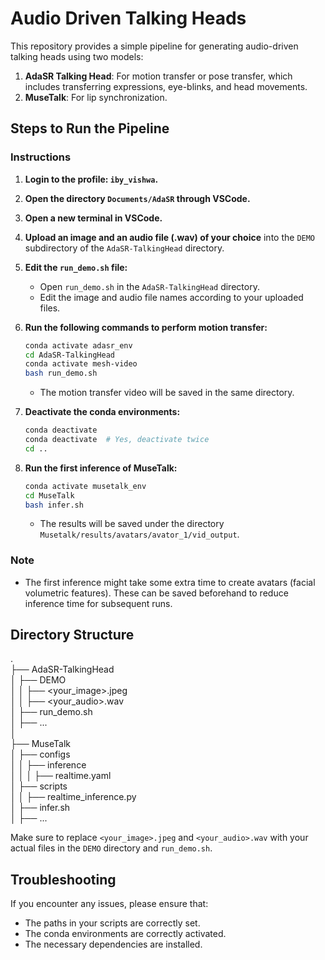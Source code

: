 # Audio Driven Talking Heads

This repository provides a simple pipeline for generating audio-driven talking heads using two models:

1. **AdaSR Talking Head**: For motion transfer or pose transfer, which includes transferring expressions, eye-blinks, and head movements.
2. **MuseTalk**: For lip synchronization.

## Steps to Run the Pipeline


### Instructions

1. **Login to the profile: `iby_vishwa`.**

2. **Open the directory `Documents/AdaSR` through VSCode.**

3. **Open a new terminal in VSCode.**

4. **Upload an image and an audio file (.wav) of your choice** into the `DEMO` subdirectory of the `AdaSR-TalkingHead` directory.

5. **Edit the `run_demo.sh` file:**
   - Open `run_demo.sh` in the `AdaSR-TalkingHead` directory.
   - Edit the image and audio file names according to your uploaded files.

6. **Run the following commands to perform motion transfer:**

    ```sh
    conda activate adasr_env
    cd AdaSR-TalkingHead
    conda activate mesh-video
    bash run_demo.sh
    ```

    - The motion transfer video will be saved in the same directory.

7. **Deactivate the conda environments:**

    ```sh
    conda deactivate
    conda deactivate  # Yes, deactivate twice
    cd ..
    ```

8. **Run the first inference of MuseTalk:**

    ```sh
    conda activate musetalk_env
    cd MuseTalk
    bash infer.sh
    ```

    - The results will be saved under the directory `Musetalk/results/avatars/avator_1/vid_output`.

### Note

- The first inference might take some extra time to create avatars (facial volumetric features). These can be saved beforehand to reduce inference time for subsequent runs.

## Directory Structure

.                                                                                                                                              
├── AdaSR-TalkingHead                                                                                                                          
│   ├── DEMO                                                                                                                                   
│   │   ├── <your_image>.jpeg                                                                                                                  
│   │   ├── <your_audio>.wav                                                                                                                   
│   ├── run_demo.sh                                                                                                                            
│   ├── ...                                                                                                                                    
│                                                                                                                                              
├── MuseTalk                                                                                                                                   
│   ├── configs                                                                                                                                
│   │   ├── inference                                                                                                                          
│   │   │   ├── realtime.yaml                                                                                                                  
│   ├── scripts                                                                                                                                
│   │   ├── realtime_inference.py                                                                                                              
│   ├── infer.sh                                                                                                                               
│   ├── ...                                                                                                                                    

Make sure to replace `<your_image>.jpeg` and `<your_audio>.wav` with your actual files in the `DEMO` directory and `run_demo.sh`.

## Troubleshooting

If you encounter any issues, please ensure that:
- The paths in your scripts are correctly set.
- The conda environments are correctly activated.
- The necessary dependencies are installed.
